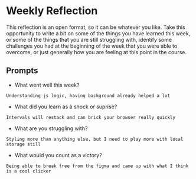 # Weekly Reflection
This reflection is an open format, so it can be whatever you like. Take this opportunity to write a bit on some of the things you have learned this week, or some of the things that you are still struggling with, identify some challenges you had at the beginning of the week that you were able to overcome, or just generally how you are feeling at this point in the course.

## Prompts
- What went well this week?
```
Understanding js logic, having background already helped a lot
```
- What did you learn as a shock or suprise?
```
Intervals will restack and can brick your browser really quickly
```
- What are you struggling with?
```
Styling more than anything else, but I need to play more with local storage still
```
- What would you count as a victory?
```
Being able to break free from the figma and came up with what I think is a cool clicker
```